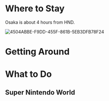 # Where to Stay

Osaka is about 4 hours from HND.

 ![4504ABBE-F9DD-455F-861B-5EB3DFB78F24](https://i.imgur.com/fXwma1O.jpg)

# Getting Around

# What to Do

## Super Nintendo World
